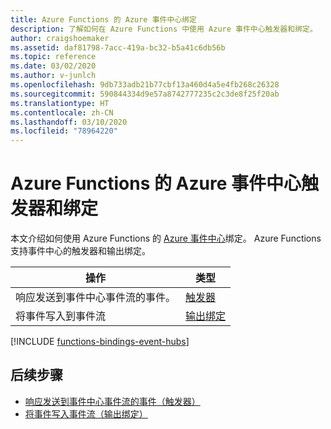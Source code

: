 ```yaml
---
title: Azure Functions 的 Azure 事件中心绑定
description: 了解如何在 Azure Functions 中使用 Azure 事件中心触发器和绑定。
author: craigshoemaker
ms.assetid: daf81798-7acc-419a-bc32-b5a41c6db56b
ms.topic: reference
ms.date: 03/02/2020
ms.author: v-junlch
ms.openlocfilehash: 9db733adb21b77cbf13a460d4a5e4fb268c26328
ms.sourcegitcommit: 590844334d9e57a8742777235c2c3de8f25f20ab
ms.translationtype: HT
ms.contentlocale: zh-CN
ms.lasthandoff: 03/10/2020
ms.locfileid: "78964220"
---
```

# <a name="azure-event-hubs-trigger-and-bindings-for-azure-functions"></a>Azure Functions 的 Azure 事件中心触发器和绑定

本文介绍如何使用 Azure Functions 的 [Azure 事件中心](../event-hubs/event-hubs-what-is-event-hubs.md)绑定。 Azure Functions 支持事件中心的触发器和输出绑定。

| 操作 | 类型 |
|--------|------|
| 响应发送到事件中心事件流的事件。 | [触发器](./functions-bindings-event-hubs-trigger.md) |
| 将事件写入到事件流 | [输出绑定](./functions-bindings-event-hubs-output.md) |

[!INCLUDE [functions-bindings-event-hubs](../../includes/functions-bindings-event-hubs.md)]

## <a name="next-steps"></a>后续步骤

- [响应发送到事件中心事件流的事件（触发器）](./functions-bindings-event-hubs-trigger.md)
- [将事件写入事件流（输出绑定）](./functions-bindings-event-hubs-output.md)

